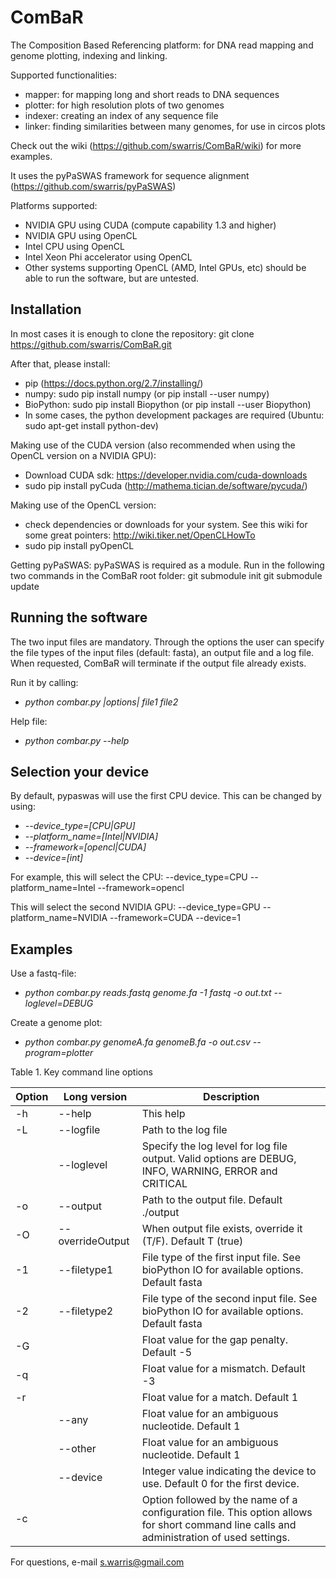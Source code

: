 ComBaR
========
The Composition Based Referencing platform: for DNA read mapping and genome plotting, indexing and linking.

Supported functionalities:
- mapper: for mapping long and short reads to DNA sequences
- plotter: for high resolution plots of two genomes
- indexer: creating an index of any sequence file
- linker: finding similarities between many genomes, for use in circos plots

Check out the wiki (https://github.com/swarris/ComBaR/wiki) for more examples.

It uses the pyPaSWAS framework for sequence alignment (https://github.com/swarris/pyPaSWAS)

Platforms supported:
- NVIDIA GPU using CUDA (compute capability 1.3 and higher) 
- NVIDIA GPU using OpenCL
- Intel CPU using OpenCL
- Intel Xeon Phi accelerator using OpenCL
- Other systems supporting OpenCL (AMD, Intel GPUs, etc) should be able to run the software, but are untested.


Installation
------------
In most cases it is enough to clone the repository:
git clone https://github.com/swarris/ComBaR.git

After that, please install:
- pip (https://docs.python.org/2.7/installing/)
- numpy: sudo pip install numpy (or pip install --user numpy)
- BioPython: sudo pip install Biopython (or pip install --user Biopython)
- In some cases, the python development packages are required (Ubuntu: sudo apt-get install python-dev) 

Making use of the CUDA version (also recommended when using the OpenCL version on a NVIDIA GPU):
- Download CUDA sdk: https://developer.nvidia.com/cuda-downloads
- sudo pip install pyCuda (http://mathema.tician.de/software/pycuda/)

Making use of the OpenCL version:
- check dependencies or downloads for your system. See this wiki for some great pointers: http://wiki.tiker.net/OpenCLHowTo
- sudo pip install pyOpenCL

Getting pyPaSWAS:
pyPaSWAS is required as a module. Run in the following two commands in the ComBaR root folder:
git submodule init
git submodule update

Running the software
-------------------- 

The two input files are mandatory. Through the options the user can specify the file types of the input files (default: fasta), an output file and a log file. When requested, ComBaR will terminate if the output file already exists.

Run it by calling:
- *python combar.py |options| file1 file2*

Help file:
- *python combar.py --help*

Selection your device
---------------------
By default, pypaswas will use the first CPU device. This can be changed by using:
- *--device_type=[CPU|GPU]*
- *--platform_name=[Intel|NVIDIA]*
- *--framework=[opencl|CUDA]*
- *--device=[int]*

For example, this will select the CPU: --device_type=CPU --platform_name=Intel --framework=opencl

This will select the second NVIDIA GPU: --device_type=GPU --platform_name=NVIDIA --framework=CUDA --device=1


Examples
--------

Use a fastq-file:
- *python combar.py reads.fastq genome.fa -1 fastq -o out.txt --loglevel=DEBUG*

Create a genome plot:
- *python combar.py genomeA.fa genomeB.fa -o out.csv --program=plotter*


Table 1. Key command line options

| Option	| Long version	| Description|
| --------- | ------------- | ---------- |
| -h| --help| This help|  
|-L	| --logfile	| Path to the log file| 
|	| --loglevel	| Specify the log level for log file output. Valid options are DEBUG, INFO, WARNING, ERROR and CRITICAL| 
|-o	| --output	| Path to the output file. Default ./output| 
|-O	| --overrideOutput	| When output file exists, override it (T/F). Default T (true) | 
|-1	| --filetype1	| File type of the first input file. See bioPython IO for available options. Default fasta| 
|-2	| --filetype2	| File type of the second input file. See bioPython IO for available options. Default fasta| 
|-G	| 	| Float value for the gap penalty. Default -5| 
|-q	| 	| Float value for a mismatch. Default -3| 
|-r	| 	| Float value for a match. Default 1| 
|	| --any	| Float value for an ambiguous nucleotide. Default 1| 
|	| --other	| Float value for an ambiguous nucleotide. Default 1| 
|	| --device	| Integer value indicating the device to use. Default 0 for the first device. | 
|-c	| 	| Option followed by the name of a configuration file. This option allows for short command line calls and administration of used settings. | 

For questions, e-mail s.warris@gmail.com
